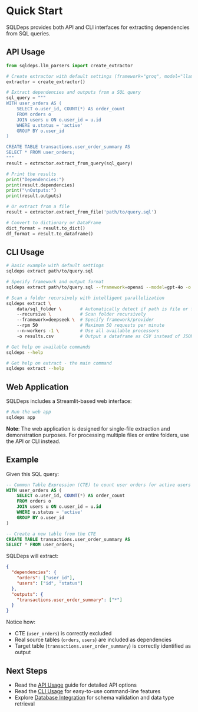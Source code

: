 # Quick Start

SQLDeps provides both API and CLI interfaces for extracting dependencies from SQL queries.

## API Usage

```python
from sqldeps.llm_parsers import create_extractor

# Create extractor with default settings (framework="groq", model="llama-3.3-70b-versatile")
extractor = create_extractor()

# Extract dependencies and outputs from a SQL query
sql_query = """
WITH user_orders AS (
    SELECT o.user_id, COUNT(*) AS order_count
    FROM orders o
    JOIN users u ON o.user_id = u.id
    WHERE u.status = 'active'
    GROUP BY o.user_id
)

CREATE TABLE transactions.user_order_summary AS
SELECT * FROM user_orders;
"""
result = extractor.extract_from_query(sql_query)

# Print the results
print("Dependencies:")
print(result.dependencies)
print("\nOutputs:")
print(result.outputs)

# Or extract from a file
result = extractor.extract_from_file('path/to/query.sql')

# Convert to dictionary or DataFrame
dict_format = result.to_dict()
df_format = result.to_dataframe()
```

## CLI Usage

```bash
# Basic example with default settings
sqldeps extract path/to/query.sql

# Specify framework and output format
sqldeps extract path/to/query.sql --framework=openai --model=gpt-4o -o results.json

# Scan a folder recursively with intelligent parallelization
sqldeps extract \
    data/sql_folder \       # Automatically detect if path is file or folder       
    --recursive \           # Scan folder recursively
    --framework=deepseek \  # Specify framework/provider
    --rpm 50                # Maximum 50 requests per minute
    --n-workers -1 \        # Use all available processors
    -o results.csv          # Output a dataframe as CSV instead of JSON
```

```bash
# Get help on available commands
sqldeps --help

# Get help on extract - the main command
sqldeps extract --help
```

## Web Application

SQLDeps includes a Streamlit-based web interface:

```bash
# Run the web app
sqldeps app
```

**Note**: The web application is designed for single-file extraction and demonstration purposes. For processing multiple files or entire folders, use the API or CLI instead.

## Example

Given this SQL query:

```sql
-- Common Table Expression (CTE) to count user orders for active users
WITH user_orders AS (
    SELECT o.user_id, COUNT(*) AS order_count
    FROM orders o
    JOIN users u ON o.user_id = u.id
    WHERE u.status = 'active'
    GROUP BY o.user_id
)

-- Create a new table from the CTE
CREATE TABLE transactions.user_order_summary AS
SELECT * FROM user_orders;
```

SQLDeps will extract:

```json
{
  "dependencies": {
    "orders": ["user_id"],
    "users": ["id", "status"]
  },
  "outputs": {
    "transactions.user_order_summary": ["*"]
  }
}
```

Notice how:

- CTE (`user_orders`) is correctly excluded
- Real source tables (`orders`, `users`) are included as dependencies
- Target table (`transactions.user_order_summary`) is correctly identified as output

## Next Steps

- Read the [API Usage](../user-guide/api-usage.md) guide for detailed API options
- Read the [CLI Usage](../user-guide/cli-usage.md) for easy-to-use command-line features
- Explore [Database Integration](../user-guide/database-integration.md) for schema validation and data type retrieval
